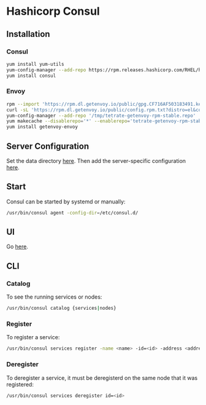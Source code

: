 # Hashicorp Consul

## Installation

### Consul
``` bash
yum install yum-utils
yum-config-manager --add-repo https://rpm.releases.hashicorp.com/RHEL/hashicorp.repo
yum install consul
```

### Envoy
``` bash
rpm --import 'https://rpm.dl.getenvoy.io/public/gpg.CF716AF503183491.key'
curl -sL 'https://rpm.dl.getenvoy.io/public/config.rpm.txt?distro=el&codename=7' > /tmp/tetrate-getenvoy-rpm-stable.repo
yum-config-manager --add-repo '/tmp/tetrate-getenvoy-rpm-stable.repo'
yum makecache --disablerepo='*' --enablerepo='tetrate-getenvoy-rpm-stable'
yum install getenvoy-envoy
```

## Server Configuration

Set the data directory [here](consul.hcl).  Then add the server-specific
configuration [here](server.hcl).

## Start

Consul can be started by systemd or manually:
``` bash
/usr/bin/consul agent -config-dir=/etc/consul.d/
```

## UI

Go [here](http://localhost:8500).

## CLI

### Catalog

To see the running services or nodes:
``` bash
/usr/bin/consul catalog {services|nodes}
```

### Register

To register a service:
``` bash
/usr/bin/consul services register -name <name> -id=<id> -address <address> -port <port>
```

### Deregister

To deregister a service, it must be deregisterd on the same node that it was
registered:
``` bash
/usr/bin/consul services deregister id=<id>
```
